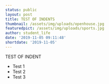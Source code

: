 ```yaml
---
status: public
layout: post
title: TEST OF INDENTS
thumbnail: /assets/img/uploads/openhouse.jpg
featuredpict: /assets/img/uploads/sports.jpg
author: student_life
date: '2019-11-05 09:11:48'
shortdate: '2019-11-05'
---
```

TEST OF INDENT

* Test 1
* Test 2
* Test 3

